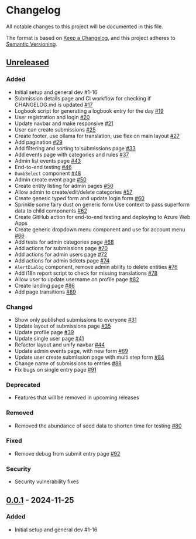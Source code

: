 # Changelog

All notable changes to this project will be documented in this file.

The format is based on [Keep a Changelog](https://keepachangelog.com/en/1.0.0/),
and this project adheres to [Semantic Versioning](https://semver.org/spec/v2.0.0.html).

## [Unreleased]

### Added

- Initial setup and general dev #1-16
- Submission details page and CI workflow for checking if CHANGELOG.md is updated
  [#17](https://github.com/thejoltjoker/kreacon/pull/17)
- Logbook script for generating a logbook entry for the day
  [#19](https://github.com/thejoltjoker/kreacon/pull/19)
- User registration and login
  [#20](https://github.com/thejoltjoker/kreacon/pull/20)
- Update navbar and make responsive
  [#21](https://github.com/thejoltjoker/kreacon/pull/21)
- User can create submissions
  [#25](https://github.com/thejoltjoker/kreacon/pull/25)
- Create footer, use ollama for translation, use flex on main layout
  [#27](https://github.com/thejoltjoker/kreacon/pull/27)
- Add pagination
  [#29](https://github.com/thejoltjoker/kreacon/pull/29)
- Add filtering and sorting to submissions page
  [#33](https://github.com/thejoltjoker/kreacon/pull/33)
- Add events page with categories and rules
  [#37](https://github.com/thejoltjoker/kreacon/pull/37)
- Admin list events page
  [#43](https://github.com/thejoltjoker/kreacon/pull/43)
- End-to-end testing
  [#46](https://github.com/thejoltjoker/kreacon/pull/46)
- `DumbSelect` component
  [#48](https://github.com/thejoltjoker/kreacon/pull/48)
- Admin create event page
  [#50](https://github.com/thejoltjoker/kreacon/pull/50)
- Create entity listing for admin pages
  [#50](https://github.com/thejoltjoker/kreacon/pull/50)
- Allow admin to create/edit/delete categories
  [#57](https://github.com/thejoltjoker/kreacon/pull/57)
- Create generic typed form and update login form
  [#60](https://github.com/thejoltjoker/kreacon/pull/60)
- Sprinkle some fairy dust on generic form
  Use context to pass superform data to child components
  [#62](https://github.com/thejoltjoker/kreacon/pull/62)
- Create GitHub action for end-to-end testing and deploying to Azure Web Apps
- Create generic dropdown menu component and use for account menu
  [#66](https://github.com/thejoltjoker/kreacon/pull/66)
- Add tests for admin categories page
  [#68](https://github.com/thejoltjoker/kreacon/pull/68)
- Add actions for submissions page
  [#70](https://github.com/thejoltjoker/kreacon/pull/70)
- Add actions for admin users page
  [#72](https://github.com/thejoltjoker/kreacon/pull/72)
- Add actions for admin tickets page
  [#74](https://github.com/thejoltjoker/kreacon/pull/74)
- `AlertDialog` component, remove admin ability to delete entities
  [#76](https://github.com/thejoltjoker/kreacon/pull/76)
- Add i18n report script to check for missing translations
  [#78](https://github.com/thejoltjoker/kreacon/pull/78)
- Allow user to update username on profile page
  [#82](https://github.com/thejoltjoker/kreacon/pull/82)
- Create landing page
  [#86](https://github.com/thejoltjoker/kreacon/pull/86)
- Add page transitions
  [#89](https://github.com/thejoltjoker/kreacon/pull/89)

### Changed

- Show only published submissions to everyone
  [#31](https://github.com/thejoltjoker/kreacon/pull/31)
- Update layout of submissions page
  [#35](https://github.com/thejoltjoker/kreacon/pull/35)
- Update profile page
  [#39](https://github.com/thejoltjoker/kreacon/pull/39)
- Update single user page
  [#41](https://github.com/thejoltjoker/kreacon/pull/41)
- Refactor layout and unify navbar
  [#44](https://github.com/thejoltjoker/kreacon/pull/44)
- Update admin events page, with new form
  [#69](https://github.com/thejoltjoker/kreacon/pull/69)
- Update user create submission page with multi step form
  [#84](https://github.com/thejoltjoker/kreacon/pull/84)
- Change name of submissions to entries
  [#88](https://github.com/thejoltjoker/kreacon/pull/88)
- Fix bugs on single entry page
  [#91](https://github.com/thejoltjoker/kreacon/pull/91)

### Deprecated

- Features that will be removed in upcoming releases

### Removed

- Removed the abundance of seed data to shorten time for testing
  [#80](https://github.com/thejoltjoker/kreacon/pull/80)

### Fixed

- Remove debug from submit entry page
  [#92](https://github.com/thejoltjoker/kreacon/pull/92)

### Security

- Security vulnerability fixes

## [0.0.1] - 2024-11-25

### Added

- Initial setup and general dev #1-16

[Unreleased]: https://github.com/thejoltjoker/kreacon/compare/v0.0.1...HEAD
[0.0.1]: https://github.com/thejoltjoker/kreacon/releases/tag/v0.0.1

